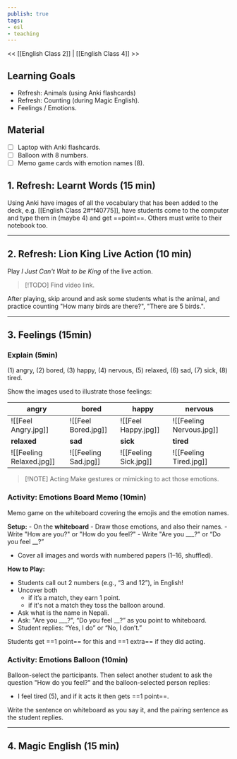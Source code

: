 ```yaml
---
publish: true
tags:
- esl
- teaching
---
```


<< [[English Class 2]] | [[English Class 4]] >>

## Learning Goals
- Refresh: Animals (using Anki flashcards)
- Refresh: Counting (during Magic English).
- Feelings / Emotions.

## Material
- [ ] Laptop with Anki flashcards.
- [ ] Balloon with 8 numbers.
- [ ] Memo game cards with emotion names (8).

## 1. Refresh: Learnt Words (15 min)
Using Anki have images of all the vocabulary that has been added to the deck, e.g.  [[English Class 2#^f40775]], have students come to the computer and type them in (maybe 4) and get ==point==. Others must write to their notebook too.

---

## 2. Refresh: Lion King Live Action (10 min)
Play *I Just Can't Wait to be King* of the live action.

> [!TODO] 
> Find video link.

After playing, skip around and ask some students what is the animal, and practice counting "How many birds are there?", "There are 5 birds.".

---

## 3. Feelings (15min)
### Explain (5min)
(1) angry, (2) bored, (3) happy, (4) nervous, (5) relaxed, (6) sad, (7) sick, (8) tired.

Show the images used to illustrate those feelings:

| angry                    | bored                | happy                 | nervous                  |
| ------------------------ | -------------------- | --------------------- | ------------------------ |
| ![[Feel Angry.jpg]]      | ![[Feel Bored.jpg]]  | ![[Feel Happy.jpg]]   | ![[Feeling Nervous.jpg]] |
| **relaxed**              | **sad**              | **sick**              | **tired**                |
| ![[Feeling Relaxed.jpg]] | ![[Feeling Sad.jpg]] | ![[Feeling Sick.jpg]] | ![[Feeling Tired.jpg]]   |


> [!NOTE] Acting
> Make gestures or mimicking to act those emotions.

### Activity: Emotions Board Memo (10min)
Memo game on the whiteboard covering the emojis and the emotion names.

**Setup:**
	- On the **whiteboard**
		- Draw those emotions, and also their names.
		- Write "How are you?" or "How do you feel?"
		- Write "Are you \_\_\_?" or “Do you feel \_\_\?”
- Cover all images and words with numbered papers (1–16, shuffled).

**How to Play:**
- Students call out 2 numbers (e.g., “3 and 12”), in English!
- Uncover both
	- if it’s a match, they earn 1 point.
	- if it's not a match they toss the balloon around.
- Ask what is the name in Nepali.
- Ask: "Are you \_\_\_?", “Do you feel \_\_\?” as you point to whiteboard.
- Student replies: “Yes, I do” or “No, I don’t.”

Students get ==1 point== for this and ==1 extra== if they did acting.

### Activity: Emotions Balloon (10min)
Balloon-select the participants. Then select another student to ask the question "How do you feel?" and the balloon-selected person replies:

- I feel tired (5), and if it acts it then gets ==1 point==.

Write the sentence on whiteboard as you say it, and the pairing sentence as the student replies.

---

## 4. Magic English (15 min)